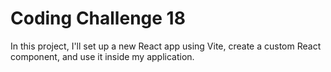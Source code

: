 # Coding Challenge 18 
In this project, I'll set up a new React app using Vite, create a custom React component, and use it inside my application.